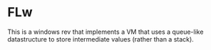 # FLw

This is a windows rev that implements a VM that uses a queue-like datastructure
to store intermediate values (rather than a stack). 


